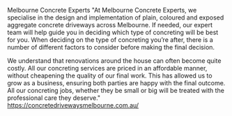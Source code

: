 Melbourne Concrete Experts
"At Melbourne Concrete Experts, we specialise in the design and implementation of plain, coloured and exposed aggregate concrete driveways across Melbourne. If needed, our expert team will help guide you in deciding which type of concreting will be best for you. When deciding on the type of concreting you’re after, there is a number of different factors to consider before making the final decision.

We understand that renovations around the house can often become quite costly. All our concreting services are priced in an affordable manner, without cheapening the quality of our final work. This has allowed us to grow as a business, ensuring both parties are happy with the final outcome. All our concreting jobs, whether they be small or big will be treated with the professional care they deserve."
https://concretedrivewaysmelbourne.com.au/
